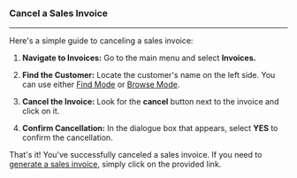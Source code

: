 ### Cancel a Sales Invoice
_______________
Here's a simple guide to canceling a sales invoice:

1. **Navigate to Invoices:** Go to the main menu and select **Invoices.**
    
2. **Find the Customer:** Locate the customer's name on the left side. You can use either [Find Mode](https://github.com/Fx-Professional-Services/HorizonDocs/blob/main/Horizon%20User%20Guide/VIII.%20Searching%20on%20Horizon/Find%20Mode.md) or [Browse Mode](https://github.com/Fx-Professional-Services/HorizonDocs/blob/main/Horizon%20User%20Guide/VIII.%20Searching%20on%20Horizon/Browse%20Mode.md).
    
3. **Cancel the Invoice:** Look for the **cancel** button next to the invoice and click on it.
    
4. **Confirm Cancellation:** In the dialogue box that appears, select **YES** to confirm the cancellation.
    

That's it! You've successfully canceled a sales invoice. If you need to [generate a sales invoice](Horizon%20User%20Guide/05%20Sales%20Orders/Generate%20Sales%20Order%20Invoices.md), simply click on the provided link.